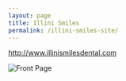```yaml
---
layout: page
title: Illini Smiles
permalink: /illini-smiles-site/
---
```

<a target="_blank" href="http://www.illinismilesdental.com">http://www.illinismilesdental.com</a>

<img src="../images/illinismiles_1.jpg" alt="Front Page">

